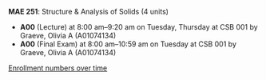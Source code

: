 **MAE 251**: Structure & Analysis of Solids (4 units)

- **A00** (Lecture) at 8:00 am–9:20 am on Tuesday, Thursday at CSB 001 by Graeve, Olivia A (A01074134)
- **A00** (Final Exam) at 8:00 am–10:59 am on Tuesday at CSB 001 by Graeve, Olivia A (A01074134)

[Enrollment numbers over time](./MAE251.tsv)
